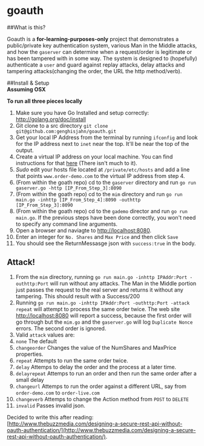 goauth
======

##What is this?

Goauth is a **for-learning-purposes-only** project that demonstrates a public/private key authentication system, various Man in the Middle attacks, and how the `gaserver` can determine when a request/order is legitimate or has been tampered with in some way.  The system is designed to (hopefully) authenticate a `user` and guard against replay attacks, delay attacks and tampering attacks(changing the order, the URL the http method/verb). 


##Install & Setup  
**Assuming OSX**  

**To run all three pieces locally**  
1. Make sure you have Go Installed and setup correctly: http://golang.org/doc/install  
2. Git clone to a src directory `git clone git@github.com:genghisjahn/goauth.git`  
3. Get your local IP Address from the terminal by running `ifconfig` and look for the IP address next to `inet` near the top.  It'll be near the top of the output.
4. Create a virtual IP address on your local machine.  You can find instructions for that [here](http://gerrydevstory.com/2012/08/20/how-to-create-virtual-network-interface-on-mac-os-x/) (There isn't much to it).  
5. *Sudo* edit your hosts file located at `/private/etc/hosts` and add a line that points `www.order-demo.com` to the virtual IP address from step 4.  
6. (From within the goath repo) cd to the `gaserver` directory and run `go run gaserver.go -http [IP_From_Step_3]:8090`  
7. (From within the goath repo) cd to the `mim` directory and run `go run main.go -inhttp [IP_From_Step_4]:8090 -outhttp [IP_From_Step_3]:8090`  
8. (From within the goath repo) cd to the `gademo` director and run `go run main.go`.  If the previous steps have been done correctly, you won't need to specify any command line arguments.  
9. Open a browser and naviagte to [http://localhost:8080](http://localhost:8080).  
10. Enter an integer for `No. Shares` and `Max Price` and then click `Save`
11. You should see the ReturnMessasge json with `success:true` in the body.

## Attack!  

1. From the `mim` directory, running `go run main.go -inhttp IPAddr:Port -outhttp:Port` will run without any attacks.  The Man in the Middle portion just passes the request to the real server and returns it without any tampering.  This should result with a Success/200
2. Running `go run main.go -inhttp IPAddr:Port -outhttp:Port -attack repeat` will attempt to process the same order twice.  The web site [http://localhost:8080](http://localhost:8080) will report a success, because the first order will go through but the `mim.go` and the `gaserver.go` will log `Duplicate Nonce` errors.  The second order is ignored.
3. Valid `attack` values are:  
  1.  `none`  The default
  2.  `changeorder` Changes the value of the NumShares and MaxPrice properties.
  3.  `repeat` Attempts to run the same order twice.
  4.  `delay` Attemps to delay the order and the process at a later time.
  5.  `delayrepeat` Attemps to run an order and then run the same order after a small delay
  6.  `changeurl` Attemps to run the order against a different URL, say from `order-demo.com` to `order-live.com`
  7.  `changeverb` Attemps to change the Action method from `POST` to `DELETE`
  8.  `invalid` Passes invalid json.




Decided to write this after reading:  [http://www.thebuzzmedia.com/designing-a-secure-rest-api-without-oauth-authentication/](http://www.thebuzzmedia.com/designing-a-secure-rest-api-without-oauth-authentication/).
